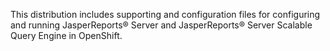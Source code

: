 This distribution includes supporting and configuration files for configuring and running JasperReports® Server and JasperReports® Server Scalable Query Engine in OpenShift.
